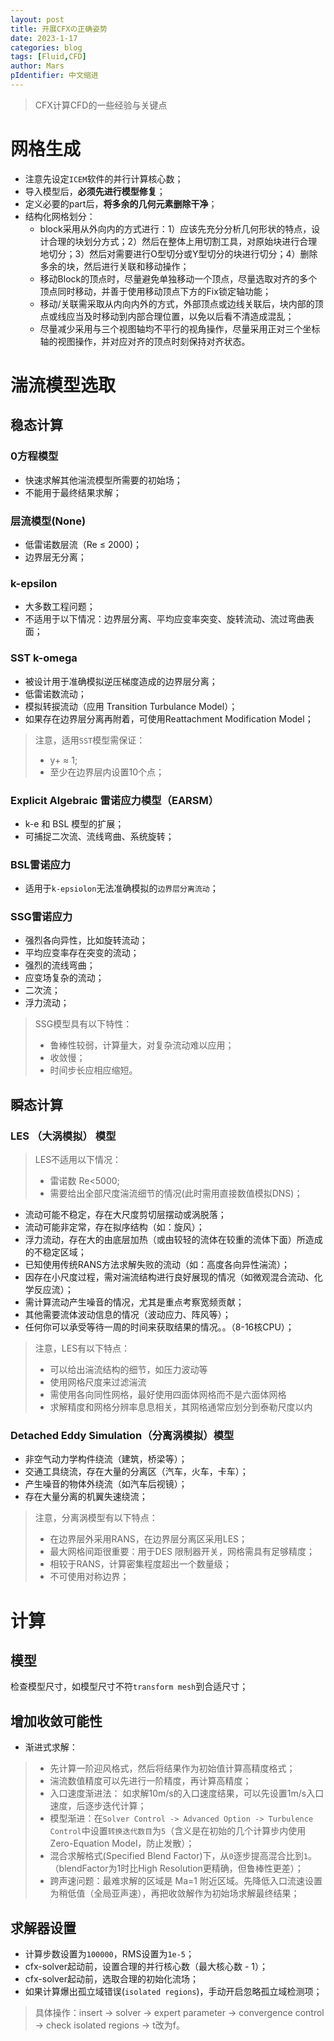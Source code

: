 ```yaml
---
layout: post
title: 开展CFXの正确姿势
date: 2023-1-17
categories: blog
tags: [Fluid,CFD]
author: Mars
pIdentifier: 中文缩进
---
```


> CFX计算CFD的一些经验与关键点

# 网格生成

- 注意先设定`ICEM`软件的并行计算核心数；
- 导入模型后，**必须先进行模型修复**；
- 定义必要的part后，**将多余的几何元素删除干净**；
- 结构化网格划分：
  - block采用从外向内的方式进行：1）应该先充分分析几何形状的特点，设计合理的块划分方式；2）然后在整体上用切割工具，对原始块进行合理地切分；3）然后对需要进行O型切分或Y型切分的块进行切分；4）删除多余的块，然后进行关联和移动操作；
  - 移动Block的顶点时，尽量避免单独移动一个顶点，尽量选取对齐的多个顶点同时移动，并善于使用移动顶点下方的Fix锁定轴功能；
  - 移动/关联需采取从内向内外的方式，外部顶点或边线关联后，块内部的顶点或线应当及时移动到内部合理位置，以免以后看不清造成混乱；
  - 尽量减少采用与三个视图轴均不平行的视角操作，尽量采用正对三个坐标轴的视图操作，并对应对齐的顶点时刻保持对齐状态。

# 湍流模型选取
## 稳态计算
### 0方程模型

- 快速求解其他湍流模型所需要的初始场；
- 不能用于最终结果求解；

### 层流模型(None)

- 低雷诺数层流（Re ≤ 2000)；
- 边界层无分离；
  
### k-epsilon

- 大多数工程问题；
- 不适用于以下情况：边界层分离、平均应变率突变、旋转流动、流过弯曲表面；

### SST k-omega

- 被设计用于准确模拟逆压梯度造成的边界层分离；
- 低雷诺数流动；
- 模拟转捩流动（应用 Transition Turbulance Model）；
- 如果存在边界层分离再附着，可使用Reattachment Modification Model；

> 注意，适用`SST`模型需保证：
> 
> - y+ ≈ 1;
> - 至少在边界层内设置10个点；

### Explicit Algebraic 雷诺应力模型（EARSM）

- k-e 和 BSL 模型的扩展；
- 可捕捉二次流、流线弯曲、系统旋转；
  
### BSL雷诺应力

- 适用于`k-epsiolon`无法准确模拟的`边界层分离流动`；

### SSG雷诺应力

- 强烈各向异性，比如旋转流动；
- 平均应变率存在突变的流动；
- 强烈的流线弯曲；
- 应变场复杂的流动；
- 二次流；
- 浮力流动；

> SSG模型具有以下特性：
> 
> - 鲁棒性较弱，计算量大，对复杂流动难以应用；
> - 收敛慢；
> - 时间步长应相应缩短。

## 瞬态计算
### LES （大涡模拟） 模型
> LES不适用以下情况：
>  
> - 雷诺数 Re<5000;
> -	需要给出全部尺度湍流细节的情况(此时需用直接数值模拟DNS)；

- 流动可能不稳定，存在大尺度剪切层摆动或涡脱落；
- 流动可能非定常，存在拟序结构（如：旋风）；
- 浮力流动，存在大的由底层加热（或由较轻的流体在较重的流体下面）所造成的不稳定区域；
- 已知使用传统RANS方法求解失败的流动（如：高度各向异性湍流）；
- 因存在小尺度过程，需对湍流结构进行良好展现的情况（如微观混合流动、化学反应流）；
- 需计算流动产生噪音的情况，尤其是重点考察宽频贡献；
- 其他需要流体波动信息的情况（波动应力、阵风等）；
- 任何你可以承受等待一周的时间来获取结果的情况。。（8-16核CPU）；

> 注意，LES有以下特点：
> 
> - 可以给出湍流结构的细节，如压力波动等
> - 使用网格尺度来过滤湍流
> - 需使用各向同性网格，最好使用四面体网格而不是六面体网格
> - 求解精度和网格分辨率息息相关，其网格通常应划分到泰勒尺度以内

### Detached Eddy Simulation（分离涡模拟）模型

- 非空气动力学构件绕流（建筑，桥梁等）；
- 交通工具绕流，存在大量的分离区（汽车，火车，卡车）；
- 产生噪音的物体外绕流（如汽车后视镜）；
- 存在大量分离的机翼失速绕流；

> 注意，分离涡模型有以下特点：
> 
> - 在边界层外采用RANS，在边界层分离区采用LES；
> - 最大网格间距很重要：用于DES 限制器开关，网格需具有足够精度；
> - 相较于RANS，计算密集程度超出一个数量级；
> - 不可使用对称边界；

# 计算
## 模型

检查模型尺寸，如模型尺寸不符`transform mesh`到合适尺寸；

## 增加收敛可能性

- 渐进式求解：
> - 先计算一阶迎风格式，然后将结果作为初始值计算高精度格式；
> - 湍流数值精度可以先进行一阶精度，再计算高精度；
> - 入口速度渐进法： 如求解10m/s的入口速度结果，可以先设置1m/s入口速度，后逐步迭代计算；
> - 模型渐进：在`Solver Control -> Advanced Option -> Turbulence Control`中设置`转换迭代数目`为`5`（含义是在初始的几个计算步内使用 Zero-Equation Model，防止发散）；
> - 混合求解格式(Specified Blend Factor)下，从`0`逐步提高混合比到`1`。（blendFactor为1时比High Resolution更精确，但鲁棒性更差）；
> - 跨声速问题：最难求解的区域是 Ma=1 附近区域。先降低入口流速设置为稍低值（全局亚声速），再把收敛解作为初始场求解最终结果；

## 求解器设置

- 计算步数设置为`100000`，RMS设置为`1e-5`；
- cfx-solver起动前，设置合理的并行核心数（最大核心数 - 1）；
- cfx-solver起动前，选取合理的初始化流场；
- 如果计算爆出孤立域错误(`isolated regions`)，手动开启忽略孤立域检测项；
> 具体操作：insert -> solver -> expert parameter -> convergence control -> check isolated regions -> t改为f。



